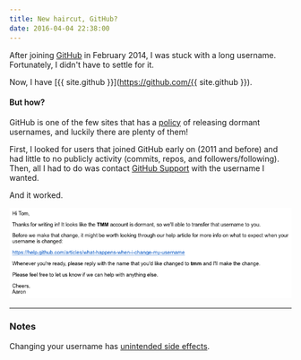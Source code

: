 ```yaml
---
title: New haircut, GitHub?
date: 2016-04-04 22:38:00
---
```


After joining [GitHub](https://github.com) in February 2014, I was stuck with a long username. Fortunately, I didn't have to settle for it.

Now, I have [{{ site.github }}](https://github.com/{{ site.github }}).

#### But how?

GitHub is one of the few sites that has a [policy](https://help.github.com/articles/name-squatting-policy/) of releasing dormant usernames, and luckily there are plenty of them!

First, I looked for users that joined GitHub early on (2011 and before) and had little to no publicly activity (commits, repos, and followers/following). Then, all I had to do was contact [GitHub Support](https://github.com/contact) with the username I wanted.

And it worked.

![GitHub Email](/blog/assets/2016/1/1.png)

***

### Notes

Changing your username has [unintended side effects](https://help.github.com/articles/what-happens-when-i-change-my-username/).